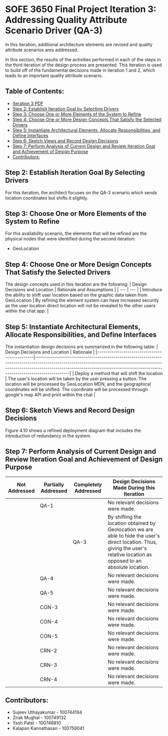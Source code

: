 # SOFE 3650 Final Project Iteration 3: Addressing Quality Attribute Scenario Driver (QA-3)
In this iteration, additional architecture elements are revised and quality attribute scenarios ares addressed.<br/>

In this section, the results of the activities performed in each of the steps in the third iteration of the design process are presented. This iteration is used to build off of the fundamental decisions made in iteration 1 and 2, which leads to an important quality attribute scenario.

## Table of Contents:
- [Iteration 3 PDF](https://github.com/Sujeev-Uthayakumar/sofe3650-final-project/blob/master/Project%20Deliverable%203%20Iteration%203.pdf)
- [Step 2: Establish Iteration Goal by Selecting Drivers](#Step-2-Establish-Iteration-Goal-By-Selecting-Drivers)
- [Step 3: Choose One or More Elements of the System to Refine](#Step-3-Choose-One-or-More-Elements-of-the-System-to-Refine)
- [Step 4: Choose One or More Design Concepts That Satisfy the Selected Drivers](#Step-4-Choose-One-or-More-Design-Concepts-That-Satisfy-the-Selected-Drivers)
- [Step 5: Instantiate Architectural Elements, Allocate Responsibilities, and Define Interfaces](#Step-5-Instantiate-Architectural-Elements-Allocate-Responsibilities-and-Define-Interfaces)
- [Step 6: Sketch Views and Record Design Decisions](#Step-6-Sketch-Views-and-Record-Design-Decisions)
- [Step 7: Perform Analysis of Current Design and Review Iteration Goal and Achievement of Design Purpose](#Step-7-Perform-Analysis-of-Current-Design-and-Review-Iteration-Goal-and-Achievement-of-Design-Purpose)
- [Contributors:](#Contributors)

## Step 2: Establish Iteration Goal By Selecting Drivers
For this iteration, the architect focuses on the QA-3 scenario which sends location coordinates but shifts it slightly.

## Step 3: Choose One or More Elements of the System to Refine 
For this availability scenario, the elements that will be refined are the physical nodes that were identified during the second iteration:
- GeoLocation

## Step 4: Choose One or More Design Concepts That Satisfy the Selected Drivers
The design concepts used in this iteration are the following:
| Design Decisions and Location | Rationale and Assumptions |
| --- | --- |
| Introduce the ability to shift user location based on the graphic data taken from GeoLocation | By refining the element system can have increased security as the user location direct location will not be revealed to the other users within the chat app. |

## Step 5: Instantiate Architectural Elements, Allocate Responsibilities, and Define Interfaces 
The instantiation design decisions are summarized in the following table: 
| Design Decisions and Location                | Rationale                                                                                                                                                                                                                                                 |
|----------------------------------------------|-----------------------------------------------------------------------------------------------------------------------------------------------------------------------------------------------------------------------------------------------------------|
| Deploy a method that will shift the location | The user's location will be taken by the user pressing a button. The location will be processed by GeoLocation MDN, and the geographical coordinates will be shifted. The coordinate will be processed through google's map API and print within the chat |

## Step 6: Sketch Views and Record Design Decisions
Figure 4.10 shows a refined deployment diagram that includes the introduction of redundancy in the system. 

## Step 7: Perform Analysis of Current Design and Review Iteration Goal and Achievement of Design Purpose
| Not Addressed | Partially Addressed | Completely Addressed | Design Decisions Made During this Iteration                                                                                                                                    |
|---------------|---------------------|----------------------|--------------------------------------------------------------------------------------------------------------------------------------------------------------------------------|
|               |         QA-1        |                      | No relevant decisions were made.                                                                                                                                               |
|               |                     |         QA-3         | By shifting the location obtained by Geolocation we are able to hide the user's direct location. Thus, giving the user's relative location as opposed to an absolute location. |
|               |         QA-4        |                      | No relevant decisions were made.                                                                                                                                               |
|               |         QA-5        |                      | No relevant decisions were made.                                                                                                                                               |
|               |        CON-3        |                      | No relevant decisions were made.                                                                                                                                               |
|               |        CON-4        |                      | No relevant decisions were made.                                                                                                                                               |
|               |        CON-5        |                      | No relevant decisions were made.                                                                                                                                               |
|               |        CRN-2        |                      | No relevant decisions were made.                                                                                                                                               |
|               |        CRN-3        |                      | No relevant decisions were made.                                                                                                                                               |
|               |        CRN-4        |                      | No relevant decisions were made.                                                                                                                                               |

## Contributors:
* Sujeev Uthayakumar - 100744194
* Zirak Mughal - 100749132
* Yash Patel - 100746810
* Kalapan Kannathasan - 100759041
